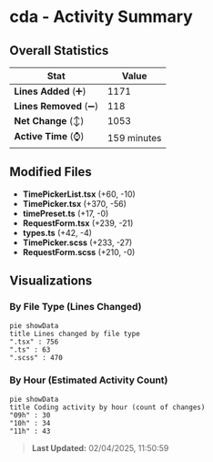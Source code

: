 # cda - Activity Summary 

## Overall Statistics

| Stat                   | Value                                                             |
| ---------------------- | ----------------------------------------------------------------- |
| **Lines Added** (➕)   | 1171                                          |
| **Lines Removed** (➖) | 118                                        |
| **Net Change** (↕)    | 1053                |
| **Active Time** (⌚)   | 159 minutes |


## Modified Files
- **TimePickerList.tsx** (+60, -10)
- **TimePicker.tsx** (+370, -56)
- **timePreset.ts** (+17, -0)
- **RequestForm.tsx** (+239, -21)
- **types.ts** (+42, -4)
- **TimePicker.scss** (+233, -27)
- **RequestForm.scss** (+210, -0)

## Visualizations

### By File Type (Lines Changed)

```mermaid
pie showData
title Lines changed by file type
".tsx" : 756
".ts" : 63
".scss" : 470
```

### By Hour (Estimated Activity Count)

```mermaid
pie showData
title Coding activity by hour (count of changes)
"09h" : 30
"10h" : 34
"11h" : 43
```


> **Last Updated:** 02/04/2025, 11:50:59